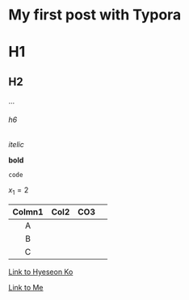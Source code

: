 # My first post with Typora



# H1

## H2

...

###### h6

*itelic*

**bold**

`code`

$x_1 = 2$

| Colmn1 | Col2 | CO3  |      |
| :----: | ---- | ---- | ---- |
|   A    |      |      |      |
|   B    |      |      |      |
|   C    |      |      |      |

[Link to Hyeseon Ko](https://hyeseonko.github.io)

[Link to Me](https://daehyun-bae.github.io/)

